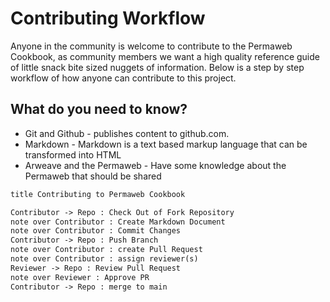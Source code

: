 # Contributing Workflow

Anyone in the community is welcome to contribute to the Permaweb Cookbook, as community members we want a high quality reference guide of little snack bite sized nuggets of information. Below is a step by step workflow of how anyone can contribute to this project.

## What do you need to know?

* Git and Github - publishes content to github.com.
* Markdown - Markdown is a text based markup language that can be transformed into HTML
* Arweave and the Permaweb - Have some knowledge about the Permaweb that should be shared


```md
title Contributing to Permaweb Cookbook

Contributor -> Repo : Check Out of Fork Repository
note over Contributor : Create Markdown Document
note over Contributor : Commit Changes
Contributor -> Repo : Push Branch
note over Contributor : create Pull Request
note over Contributor : assign reviewer(s)
Reviewer -> Repo : Review Pull Request
note over Reviewer : Approve PR
Contributor -> Repo : merge to main

```
